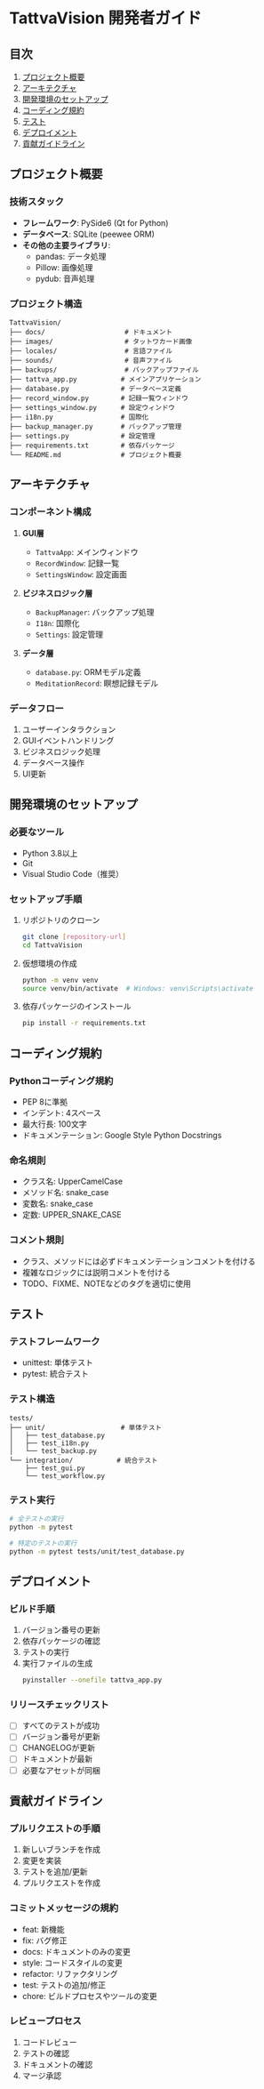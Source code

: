 # TattvaVision 開発者ガイド

## 目次
1. [プロジェクト概要](#プロジェクト概要)
2. [アーキテクチャ](#アーキテクチャ)
3. [開発環境のセットアップ](#開発環境のセットアップ)
4. [コーディング規約](#コーディング規約)
5. [テスト](#テスト)
6. [デプロイメント](#デプロイメント)
7. [貢献ガイドライン](#貢献ガイドライン)

## プロジェクト概要

### 技術スタック
- **フレームワーク**: PySide6 (Qt for Python)
- **データベース**: SQLite (peewee ORM)
- **その他の主要ライブラリ**:
  - pandas: データ処理
  - Pillow: 画像処理
  - pydub: 音声処理

### プロジェクト構造
```
TattvaVision/
├── docs/                    # ドキュメント
├── images/                  # タットワカード画像
├── locales/                 # 言語ファイル
├── sounds/                  # 音声ファイル
├── backups/                 # バックアップファイル
├── tattva_app.py           # メインアプリケーション
├── database.py             # データベース定義
├── record_window.py        # 記録一覧ウィンドウ
├── settings_window.py      # 設定ウィンドウ
├── i18n.py                 # 国際化
├── backup_manager.py       # バックアップ管理
├── settings.py             # 設定管理
├── requirements.txt        # 依存パッケージ
└── README.md               # プロジェクト概要
```

## アーキテクチャ

### コンポーネント構成
1. **GUI層**
   - `TattvaApp`: メインウィンドウ
   - `RecordWindow`: 記録一覧
   - `SettingsWindow`: 設定画面

2. **ビジネスロジック層**
   - `BackupManager`: バックアップ処理
   - `I18n`: 国際化
   - `Settings`: 設定管理

3. **データ層**
   - `database.py`: ORMモデル定義
   - `MeditationRecord`: 瞑想記録モデル

### データフロー
1. ユーザーインタラクション
2. GUIイベントハンドリング
3. ビジネスロジック処理
4. データベース操作
5. UI更新

## 開発環境のセットアップ

### 必要なツール
- Python 3.8以上
- Git
- Visual Studio Code（推奨）

### セットアップ手順
1. リポジトリのクローン
   ```bash
   git clone [repository-url]
   cd TattvaVision
   ```

2. 仮想環境の作成
   ```bash
   python -m venv venv
   source venv/bin/activate  # Windows: venv\Scripts\activate
   ```

3. 依存パッケージのインストール
   ```bash
   pip install -r requirements.txt
   ```

## コーディング規約

### Pythonコーディング規約
- PEP 8に準拠
- インデント: 4スペース
- 最大行長: 100文字
- ドキュメンテーション: Google Style Python Docstrings

### 命名規則
- クラス名: UpperCamelCase
- メソッド名: snake_case
- 変数名: snake_case
- 定数: UPPER_SNAKE_CASE

### コメント規則
- クラス、メソッドには必ずドキュメンテーションコメントを付ける
- 複雑なロジックには説明コメントを付ける
- TODO、FIXME、NOTEなどのタグを適切に使用

## テスト

### テストフレームワーク
- unittest: 単体テスト
- pytest: 統合テスト

### テスト構造
```
tests/
├── unit/                   # 単体テスト
│   ├── test_database.py
│   ├── test_i18n.py
│   └── test_backup.py
└── integration/           # 統合テスト
    ├── test_gui.py
    └── test_workflow.py
```

### テスト実行
```bash
# 全テストの実行
python -m pytest

# 特定のテストの実行
python -m pytest tests/unit/test_database.py
```

## デプロイメント

### ビルド手順
1. バージョン番号の更新
2. 依存パッケージの確認
3. テストの実行
4. 実行ファイルの生成
   ```bash
   pyinstaller --onefile tattva_app.py
   ```

### リリースチェックリスト
- [ ] すべてのテストが成功
- [ ] バージョン番号が更新
- [ ] CHANGELOGが更新
- [ ] ドキュメントが最新
- [ ] 必要なアセットが同梱

## 貢献ガイドライン

### プルリクエストの手順
1. 新しいブランチを作成
2. 変更を実装
3. テストを追加/更新
4. プルリクエストを作成

### コミットメッセージの規約
- feat: 新機能
- fix: バグ修正
- docs: ドキュメントのみの変更
- style: コードスタイルの変更
- refactor: リファクタリング
- test: テストの追加/修正
- chore: ビルドプロセスやツールの変更

### レビュープロセス
1. コードレビュー
2. テストの確認
3. ドキュメントの確認
4. マージ承認

